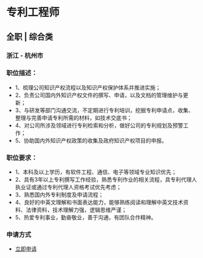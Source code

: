 
# 专利工程师
## 全职  |  综合类
### 浙江 - 杭州市

### 职位描述：
- 1、梳理公司知识产权流程以及知识产权保护体系并推进实施；
- 2、负责公司国内外知识产权文件的撰写、申请，以及文档的管理维护与更新；
- 3、与研发等部门沟通交流，不定期进行专利培训，挖掘专利申请点，收集、整理与完善申请专利所需的材料，如技术交底书；
- 4、对公司所涉及领域进行专利检索和分析，做好公司的专利规划及预警工作；
- 5、协助国内外知识产权政策的收集及政府知识产权项目的申报。

### 职位要求：
- 1、本科及以上学历，有软件工程、通信、电子等领域专业知识优先；
- 2、具有3年以上专利撰写工作经验，熟悉专利作业的相关流程，具专利代理人执业证或通过专利代理人资格考试优先考虑；
- 3、熟悉国内外专利制度及申请流程；
- 4、良好的中英文理解和书面表达能力，能够熟练阅读和理解中英文技术资料、法律资料，技术理解力强，逻辑思维严谨；
- 5、热爱专利事业，勤奋敬业，善于沟通，有团队合作精神。
### 申请方式
- <a href="mailto:hr@tuya.com?subject=求职简历-专利工程师-来自GitHub">立即申请</a>